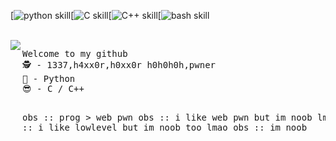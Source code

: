 [![python skill](https://img.shields.io/badge/Python-14354C?style=for-the-badge&logo=python&logoColor=white)[![C skill](https://img.shields.io/badge/C-00599C?style=for-the-badge&logo=c&logoColor=white)[![C++ skill](https://img.shields.io/badge/C%2B%2B-00599C?style=for-the-badge&logo=c%2B%2B&logoColor=white)[![bash skill](https://img.shields.io/badge/Shell_Script-121011?style=for-the-badge&logo=gnu-bash&logoColor=white)

<br/>
<img src="https://media.giphy.com/media/bi6RQ5x3tqoSI/giphy.gif" align="left"/><pre>
Welcome to my github
🕵 - 1337,h4xx0r,h0xx0r h0h0h0h,pwner
🐍 - Python
😎 - C / C++

obs :: prog > web pwn
obs :: i like web pwn but im noob lmao
obs :: i like lowlevel but im noob too lmao
obs :: im noob
</pre>
